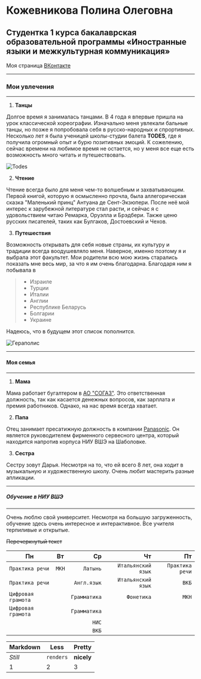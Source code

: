 #  Кожевникова Полина Олеговна
## Студентка 1 курса бакалаврская образовательной программы «Иностранные языки и межкультурная коммуникация»

Моя страница [ВКонтакте](https://vk.com/acidumru)
***
### Мои увлечения
***
1. **Танцы**


  Долгое время я занималась танцами. В 4 года я впервые пришла на урок классической хореографии. Изначально меня увлекали бальные танцы, но позже я попробовала себя в русско-народных и спрортивных. Несколько лет я была ученицей школы-студии балета **TODES**, где я получила огромный опыт и бурю позитивных эмоций. К сожелению, сейчас времени на любимое время не остается, но у меня все еще есть возможность много читать и путешествовать.

![Todes](https://pp.userapi.com/c604516/v604516447/f88/t2JiLxvuoUA.jpg)

2. **Чтение**


  Чтение всегда было для меня чем-то волшебным и захватывающим. 
  Первой книгой, которую я осмысленно прочла, была аллегорическая сказка "Маленький принц" Антуана де Сент-Экзюпери. После неё мой интерес к зарубежной литературе стал расти, и сейчас я с удовольствием читаю Ремарка, Оруэлла и Брэдбери. Также ценю русских писателей, таких как Булгаков, Достоевский и Чехов.
 
3. **Путешествия**


  Возможность открывать для себя новые страны, их культуру и традиции всегда воодушевляло меня. Наверное, именно поэтому я и выбрала этот факультет.
  Мои родители всю мою жизнь старались показать мне весь мир, за что я им очень благодарна. Благодаря ним я побывала в 
 > - Израиле 
 > - Турции
 > - Италии
 > - Англии
 > - Республике Беларусь
 > - Болгарии
 > - Украине

  Надеюсь, что в будущем этот список пополнится.

![Гераполис](https://pp.userapi.com/c841025/v841025672/f1a1/SrYOU1ScwNA.jpg)
***
#### Моя семья
***

1. **Мама**

  Мама работает бугалтером в [АО "СОГАЗ"](https://www.sogaz.ru/). Это ответственная должность, так как касается денежных вопросов, как зарплата и премия работников. Однако, на нас время всегда хватает.
  
  2. **Папа**
  
  Отец занимает пресатижную должность в компании [Panasonic](https://www.panasonic.com/ru/). Он является руководителем фирменного сервесного центра, который находится напротив корпуса НИУ ВШЭ на Шаболовке.
    
   3. **Сестра**
     
   Сестру зовут Дарья. Несмотря на то, что ей всего 8 лет, она ходит в музыкальную и художественную школу. Очень любит мастерить разные апликации. 
***
##### Обучение в НИУ ВШЭ
***
  Очень люблю свой университет. Несмотря на большую загруженность, обучение здесь очень интересное и интерактивное. Все учителя терпиливые и открытые.


~~Перечеркнутый текст~~

    
| **Пн**             | **Вт**        |    **Ср**    |  **Чт** |  **Пт** |
| ------------------ |:-------------:| ------------:| -------:| -------:|
| `Практика речи`    | `МКН`         |  `Латынь`     | `Итальянский язык` | `Практика речи` |
| `Практика речи`    |               |  `Англ.язык`  | `Итальянский язык` | `ВКБ` |
| `Цифровая грамота` |               |  `Грамматика` | `Фонетика` | `МКН` |
| `Цифровая грамота` |               |  `Грамматика` |  |  |
|                    |               |  `НИС`        |  |  |
|                    |               |  `ВКБ`        |  |  |

Markdown | Less | Pretty
--- | --- | ---
*Still* | `renders` | **nicely**
1 | 2 | 3
